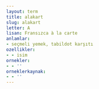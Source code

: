 ```yaml
---
layout: term
title: alakart
slug: alakart
letter: A
lisan: Fransızca à la carte
anlamlar:
- seçmeli yemek, tabildot karşıtı
ozellikler:
- - isim
ornekler:
- - ''
orneklerkaynak:
- - ''
---
```

